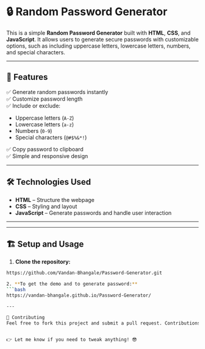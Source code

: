 # 🔒 Random Password Generator

This is a simple **Random Password Generator** built with **HTML**, **CSS**, and **JavaScript**. It allows users to generate secure passwords with customizable options, such as including uppercase letters, lowercase letters, numbers, and special characters.

---

## 🚀 **Features**
✅ Generate random passwords instantly  
✅ Customize password length  
✅ Include or exclude:  
- Uppercase letters (`A-Z`)  
- Lowercase letters (`a-z`)  
- Numbers (`0-9`)  
- Special characters (`@#$%&*!`)  

✅ Copy password to clipboard  
✅ Simple and responsive design  

---

## 🛠️ **Technologies Used**
- **HTML** – Structure the webpage  
- **CSS** – Styling and layout  
- **JavaScript** – Generate passwords and handle user interaction  

---

---

## 🏗️ **Setup and Usage**
1. **Clone the repository:**
```bash
https://github.com/Vandan-Bhangale/Password-Generator.git

2. **To get the demo and to generate password:**
```bash
https://vandan-bhangale.github.io/Password-Generator/

---

🤝 Contributing
Feel free to fork this project and submit a pull request. Contributions are welcome! 😊


👉 Let me know if you need to tweak anything! 😎




